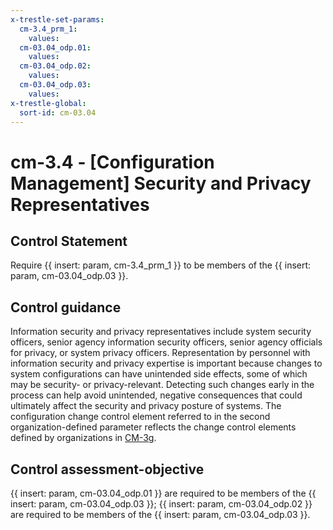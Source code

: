 ```yaml
---
x-trestle-set-params:
  cm-3.4_prm_1:
    values:
  cm-03.04_odp.01:
    values:
  cm-03.04_odp.02:
    values:
  cm-03.04_odp.03:
    values:
x-trestle-global:
  sort-id: cm-03.04
---
```


# cm-3.4 - \[Configuration Management\] Security and Privacy Representatives

## Control Statement

Require {{ insert: param, cm-3.4_prm_1 }} to be members of the {{ insert: param, cm-03.04_odp.03 }}.

## Control guidance

Information security and privacy representatives include system security officers, senior agency information security officers, senior agency officials for privacy, or system privacy officers. Representation by personnel with information security and privacy expertise is important because changes to system configurations can have unintended side effects, some of which may be security- or privacy-relevant. Detecting such changes early in the process can help avoid unintended, negative consequences that could ultimately affect the security and privacy posture of systems. The configuration change control element referred to in the second organization-defined parameter reflects the change control elements defined by organizations in [CM-3g](#cm-3_smt.g).

## Control assessment-objective

{{ insert: param, cm-03.04_odp.01 }} are required to be members of the {{ insert: param, cm-03.04_odp.03 }};
{{ insert: param, cm-03.04_odp.02 }} are required to be members of the {{ insert: param, cm-03.04_odp.03 }}.
